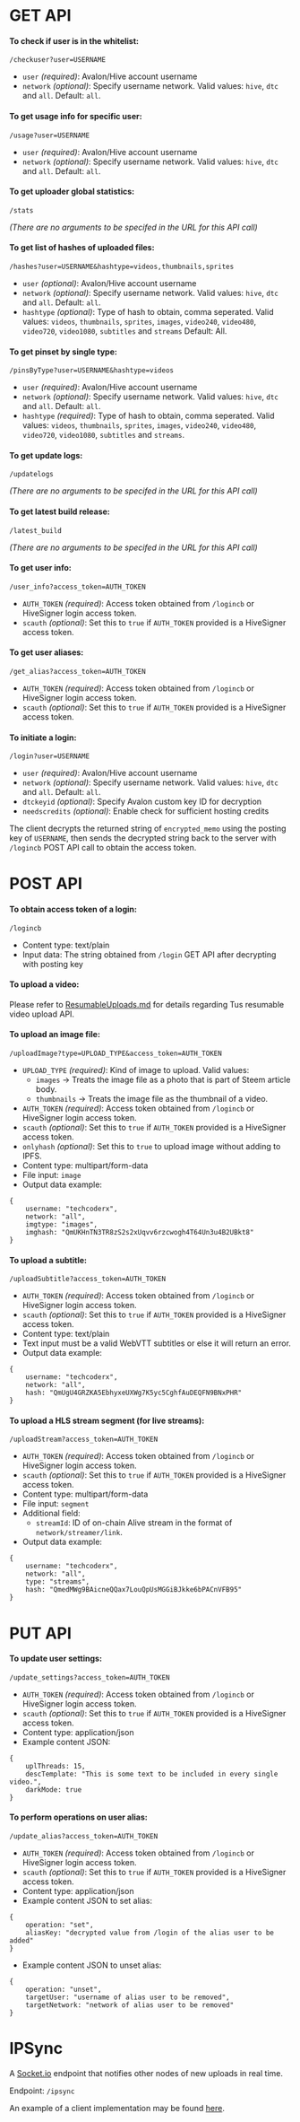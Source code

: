 # GET API

#### To check if user is in the whitelist:
```
/checkuser?user=USERNAME
```
* `user` *(required)*: Avalon/Hive account username
* `network` *(optional)*: Specify username network. Valid values: `hive`, `dtc` and `all`. Default: `all`.

#### To get usage info for specific user:
```
/usage?user=USERNAME
```
* `user` *(required)*: Avalon/Hive account username
* `network` *(optional)*: Specify username network. Valid values: `hive`, `dtc` and `all`. Default: `all`.

#### To get uploader global statistics:
```
/stats
```
*(There are no arguments to be specifed in the URL for this API call)*

#### To get list of hashes of uploaded files:
```
/hashes?user=USERNAME&hashtype=videos,thumbnails,sprites
```

* `user` *(optional)*: Avalon/Hive account username
* `network` *(optional)*: Specify username network. Valid values: `hive`, `dtc` and `all`. Default: `all`.
* `hashtype` *(optional)*: Type of hash to obtain, comma seperated. Valid values: `videos`, `thumbnails`, `sprites`, `images`, `video240`, `video480`, `video720`, `video1080`, `subtitles` and `streams` Default: All.

#### To get pinset by single type:
```
/pinsByType?user=USERNAME&hashtype=videos
```
* `user` *(required)*: Avalon/Hive account username
* `network` *(optional)*: Specify username network. Valid values: `hive`, `dtc` and `all`. Default: `all`.
* `hashtype` *(required)*: Type of hash to obtain, comma seperated. Valid values: `videos`, `thumbnails`, `sprites`, `images`, `video240`, `video480`, `video720`, `video1080`, `subtitles` and `streams`.

#### To get update logs:
```
/updatelogs
```
*(There are no arguments to be specifed in the URL for this API call)*

#### To get latest build release:
```
/latest_build
```
*(There are no arguments to be specifed in the URL for this API call)*

#### To get user info:
```
/user_info?access_token=AUTH_TOKEN
```
* `AUTH_TOKEN` *(required)*: Access token obtained from `/logincb` or HiveSigner login access token.
* `scauth` *(optional)*: Set this to `true` if `AUTH_TOKEN` provided is a HiveSigner access token.

#### To get user aliases:
```
/get_alias?access_token=AUTH_TOKEN
```
* `AUTH_TOKEN` *(required)*: Access token obtained from `/logincb` or HiveSigner login access token.
* `scauth` *(optional)*: Set this to `true` if `AUTH_TOKEN` provided is a HiveSigner access token.

#### To initiate a login:
```
/login?user=USERNAME
```

* `user` *(required)*: Avalon/Hive account username
* `network` *(optional)*: Specify username network. Valid values: `hive`, `dtc` and `all`. Default: `all`.
* `dtckeyid` *(optional)*: Specify Avalon custom key ID for decryption
* `needscredits` *(optional)*: Enable check for sufficient hosting credits

The client decrypts the returned string of `encrypted_memo` using the posting key of `USERNAME`, then sends the decrypted string back to the server with `/logincb` POST API call to obtain the access token.

# POST API

#### To obtain access token of a login:
```
/logincb
```

* Content type: text/plain
* Input data: The string obtained from `/login` GET API after decrypting with posting key

#### To upload a video:
Please refer to [ResumableUploads.md](https://github.com/oneloveipfs/ipfsVideoUploader/blob/master/docs/ResumableUploads.md) for details regarding Tus resumable video upload API.

#### To upload an image file:
```
/uploadImage?type=UPLOAD_TYPE&access_token=AUTH_TOKEN
```

* `UPLOAD_TYPE` *(required)*: Kind of image to upload. Valid values:
    - `images` -> Treats the image file as a photo that is part of Steem article body.
    - `thumbnails` -> Treats the image file as the thumbnail of a video.
* `AUTH_TOKEN` *(required)*: Access token obtained from `/logincb` or HiveSigner login access token.
* `scauth` *(optional)*: Set this to `true` if `AUTH_TOKEN` provided is a HiveSigner access token.
* `onlyhash` *(optional)*: Set this to `true` to upload image without adding to IPFS.
* Content type: multipart/form-data
* File input: `image`
* Output data example:
```
{
    username: "techcoderx",
    network: "all",
    imgtype: "images",
    imghash: "QmUKHnTN3TR8zS2s2xUqvv6rzcwogh4T64Un3u4B2UBkt8"
}
```

#### To upload a subtitle:
```
/uploadSubtitle?access_token=AUTH_TOKEN
```

* `AUTH_TOKEN` *(required)*: Access token obtained from `/logincb` or HiveSigner login access token.
* `scauth` *(optional)*: Set this to `true` if `AUTH_TOKEN` provided is a HiveSigner access token.
* Content type: text/plain
* Text input must be a valid WebVTT subtitles or else it will return an error.
* Output data example:
```
{
    username: "techcoderx",
    network: "all",
    hash: "QmUgU4GRZKA5EbhyxeUXWg7K5yc5CghfAuDEQFN9BNxPHR"
}
```

#### To upload a HLS stream segment (for live streams):
```
/uploadStream?access_token=AUTH_TOKEN
```
* `AUTH_TOKEN` *(required)*: Access token obtained from `/logincb` or HiveSigner login access token.
* `scauth` *(optional)*: Set this to `true` if `AUTH_TOKEN` provided is a HiveSigner access token.
* Content type: multipart/form-data
* File input: `segment`
* Additional field:
    - `streamId`: ID of on-chain Alive stream in the format of `network/streamer/link`.
* Output data example:
```
{
    username: "techcoderx",
    network: "all",
    type: "streams",
    hash: "QmedMWg9BAicneQQax7LouQpUsMGGiBJkke6bPACnVFB95"
}
```

# PUT API

#### To update user settings:
```
/update_settings?access_token=AUTH_TOKEN
```
* `AUTH_TOKEN` *(required)*: Access token obtained from `/logincb` or HiveSigner login access token.
* `scauth` *(optional)*: Set this to `true` if `AUTH_TOKEN` provided is a HiveSigner access token.
* Content type: application/json
* Example content JSON:
```
{
    uplThreads: 15,
    descTemplate: "This is some text to be included in every single video.",
    darkMode: true
}
```

#### To perform operations on user alias:
```
/update_alias?access_token=AUTH_TOKEN
```
* `AUTH_TOKEN` *(required)*: Access token obtained from `/logincb` or HiveSigner login access token.
* `scauth` *(optional)*: Set this to `true` if `AUTH_TOKEN` provided is a HiveSigner access token.
* Content type: application/json
* Example content JSON to set alias:
```
{
    operation: "set",
    aliasKey: "decrypted value from /login of the alias user to be added"
}
```
* Example content JSON to unset alias:
```
{
    operation: "unset",
    targetUser: "username of alias user to be removed",
    targetNetwork: "network of alias user to be removed"
}
```

# IPSync

A [Socket.io](https://socket.io) endpoint that notifies other nodes of new uploads in real time.

Endpoint: `/ipsync`

An example of a client implementation may be found [here](https://github.com/techcoderx/ipsync-client).
